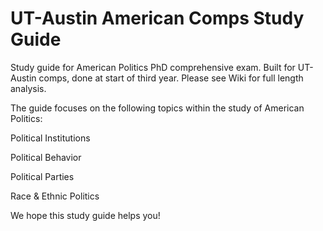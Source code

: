 # UT-Austin American Comps Study Guide
Study guide for American Politics PhD comprehensive exam. Built for UT-Austin comps, done at start of third year. Please see Wiki for full length analysis. 

The guide focuses on the following topics within the study of American Politics:
  
  Political Institutions
  
  Political Behavior 
  
  Political Parties  
  
  Race & Ethnic Politics 
  

We hope this study guide helps you! 
